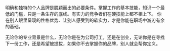 ## 

明确和独特的个人品牌是脱颖而出的必要条件。掌握工作的基本技能，知识一个最低的门槛，只是一条生存的底线。有实力的竞争者们在硬技能上都不相上下。  你在别人眼里呈现的性格优势、让别人感受到的软实力，才是你能在职场中游刃有余的基础。

无论你的专业背景是什么，无论你是在为公司打工，还是在创业，无论你是在寻找下一份工作，还是希望被提拔，如果你不去掌握你的品牌，别人就会帮你定义。